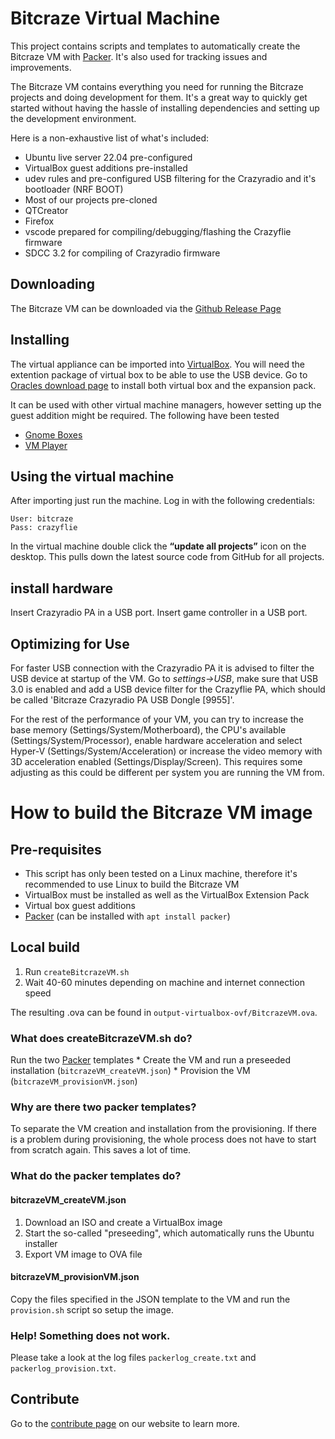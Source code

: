 # Bitcraze Virtual Machine

This project contains scripts and templates to automatically create the Bitcraze VM with [Packer](https://www.packer.io).
It's also used for tracking issues and improvements.

The Bitcraze VM contains everything you need for running the Bitcraze projects and doing development for them. It's a great way to quickly get started without having the hassle of installing dependencies and setting up the development environment.

Here is a non-exhaustive list of what's included:

* Ubuntu live server 22.04 pre-configured
* VirtualBox guest additions pre-installed
* udev rules and pre-configured USB filtering for the Crazyradio and it's bootloader (NRF BOOT)
* Most of our projects pre-cloned
* QTCreator
* Firefox
* vscode prepared for compiling/debugging/flashing the Crazyflie firmware
* SDCC 3.2 for compiling of Crazyradio firmware


## Downloading

The Bitcraze VM can be downloaded via the [Github Release Page](https://github.com/bitcraze/bitcraze-vm/releases)

## Installing

The virtual appliance can be imported into [VirtualBox](https://www.virtualbox.org/ "VirtualBox"). You will need the
extention package of virtual box to be able to use the USB device. Go to
[Oracles download page](https://www.oracle.com/virtualization/technologies/vm/downloads/virtualbox-downloads.html?msclkid=be59f68fcf9f11ec801dcf4ea944dd1d)
to install both virtual box and the expansion pack.

It can be used with other virtual machine managers, however setting up the guest addition might be required. The
following have been tested

* [Gnome Boxes](https://wiki.gnome.org/Apps/Boxes)
* [VM Player](http://www.vmware.com/products/player/ "WM Player")

## Using the virtual machine

After importing just run the machine. Log in with the following credentials:
```
User: bitcraze
Pass: crazyflie
```

In the virtual machine double click the **“update all projects”** icon on the desktop. This pulls down the latest source
code from GitHub for all projects.

## install hardware

Insert Crazyradio PA in a USB port.
Insert game controller in a USB port.

## Optimizing for Use

For faster USB connection with the Crazyradio PA it is advised to filter the USB device at startup of the VM. Go to
*settings->USB*, make sure that USB 3.0 is enabled and add a USB device filter for the Crazyflie PA, which should be
called 'Bitcraze Crazyradio PA USB Dongle [9955]'.

For the rest of the performance of your VM, you can try to increase the base memory (Settings/System/Motherboard), the
CPU's available (Settings/System/Processor), enable hardware acceleration and select Hyper-V (Settings/System/Acceleration)
or increase the video memory with 3D acceleration enabled (Settings/Display/Screen). This requires some adjusting as
this could be different per system you are running the VM from.

# How to build the Bitcraze VM image

## Pre-requisites

* This script has only been tested on a Linux machine, therefore it's recommended to use Linux to build the Bitcraze VM
* VirtualBox must be installed as well as the VirtualBox Extension Pack
* Virtual box guest additions
* [Packer](https://www.packer.io)  (can be installed with `apt install packer`)

## Local build

1. Run ```createBitcrazeVM.sh```
2. Wait 40-60 minutes depending on machine and internet connection speed

The resulting .ova can be found in `output-virtualbox-ovf/BitcrazeVM.ova`.

### What does createBitcrazeVM.sh do?
Run the two [Packer](https://www.packer.io) templates
    * Create the VM and run a preseeded installation (```bitcrazeVM_createVM.json```)
    * Provision the VM (```bitcrazeVM_provisionVM.json```)

### Why are there two packer templates?

To separate the VM creation and installation from the provisioning.
If there is a problem during provisioning, the whole process does not have to start from scratch again.
This saves a lot of time.

### What do the packer templates do?

#### bitcrazeVM_createVM.json

1. Download an ISO and create a VirtualBox image
2. Start the so-called "preseeding", which automatically runs the Ubuntu installer
3. Export VM image to OVA file

#### bitcrazeVM_provisionVM.json
Copy the files specified in the JSON template to the VM and run the `provision.sh` script so setup the image.

### Help! Something does not work.

Please take a look at the log files ```packerlog_create.txt``` and ```packerlog_provision.txt```.


## Contribute
Go to the [contribute page](https://www.bitcraze.io/contribute/) on our website to learn more.
